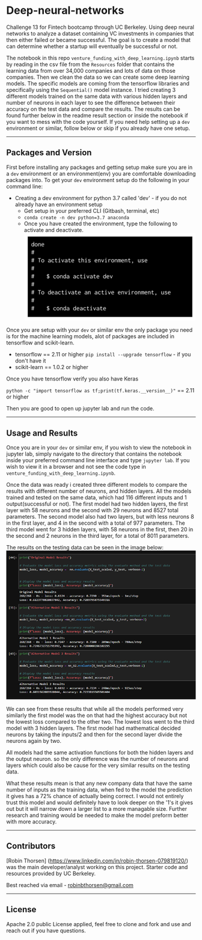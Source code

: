 # Deep-neural-networks
Challenge 13 for Fintech bootcamp through UC Berkeley. Using deep neural networks to analyze a dataset containing VC investments in companies that then either failed or became successful. The goal is to create a model that can determine whether a startup will eventually be successful or not. 

The notebook in this repo `venture_funding_with_deep_learning.ipynb` starts by reading in the csv file from the `Resources` folder that contains the learning data from over 34,000 companies and lots of data on those companies. Then we clean the data so we can create some deep learning models. The specific models are coming from the tensorflow libraries and specifically using the `Sequential()` model instance. I tried creating 3 different models trained on the same data with various hidden layers and number of neurons in each layer to see the difference between their accuracy on the test data and compare the results. The results can be found further below in the readme result section or inside the notebook if you want to mess with the code yourself. If you need help setting up a `dev` environment or similar, follow below or skip if you already have one setup. 

---
## Packages and Version

First before installing any packages and getting setup make sure you are in a `dev` environment or an environment(env) you are comfortable downloading packages into. 
To get your `dev` environment setup do the following in your command line:

- Creating a dev environment for python 3.7 called 'dev' - if you do not already have an environment setup 
    - Get setup in your preferred CLI (Gitbash, terminal, etc)
    - `conda create -n dev python=3.7 anaconda`
    - Once you have created the environment, type the following to activate and deactivate.
![conda activate/deactivate](./Images/anaconda_dev_env.png)

Once you are setup with your `dev` or similar env the only package you need is for the machine learning models, alot of packages are included in tensorflow and scikit-learn.

- tensorflow == 2.11 or higher
    `pip install --upgrade tensorflow` - if you don't have it
- scikit-learn == 1.0.2 or higher

Once you have tensorflow verify you also have Keras 

`python -c "import tensorflow as tf;print(tf.keras.__version__)"` == 2.11 or higher

Then you are good to open up jupyter lab and run the code. 

---
## Usage and Results

Once you are in your `dev` or similar env, if you wish to view the notebook in jupyter lab, simply navigate to the directory that contains the notebook inside your preferred command line interface and type `jupyter lab`. If you wish to view it in a browser and not see the code type in `venture_funding_with_deep_learning.ipynb`. 

Once the data was ready i created three different models to compare the results with different number of neurons, and hidden layers. All the models trained and tested on the same data, which had 116 different inputs and 1 output(successful or not). The first model had two hidden layers, the first layer with 58 neurons and the second with 29 neurons and 8527 total parameters. The second model also had two layers, but with less neurons 8 in the first layer, and 4 in the second with a total of 977 parameters. The third model went for 3 hidden layers, with 58 neurons in the first, then 20 in the second and 2 neurons in the third layer, for a total of 8011 parameters. 

The results on the testing data can be seen in the image below:
![model results](./Images/model_results.png)

We can see from these results that while all the models performed very similarly the first model was the on that had the highest accuracy  but not the lowest loss compared to the other two. The lowest loss went to the third model with 3 hidden layers. The first model had mathematical decided neurons by taking the inputs/2 and then for the second layer divide the neurons again by two. 

All models had the same activation functions for both the hidden layers and the output neuron. so the only difference was the number of neurons and layers which could also be cause for the very similar results on the testing data. 

What these results mean is that any new company data that have the same number of inputs as the training data, when fed to the model the prediction it gives has a 72% chance of actually being correct. I would not entirely trust this model and would definitely have to look deeper on the '1's it gives out but it will narrow down a larger list to a more managable size. Further research and training would be needed to make the model preform better with more accuracy.

---
## Contributors

[Robin Thorsen] (https://www.linkedin.com/in/robin-thorsen-079819120/) was the main developer/analyst working on this project. Starter code and resources provided by UC Berkeley.

Best reached via email - robinbthorsen@gmail.com

---

## License

Apache 2.0 public License applied, feel free to clone and fork and use and reach out if you have questions. 


